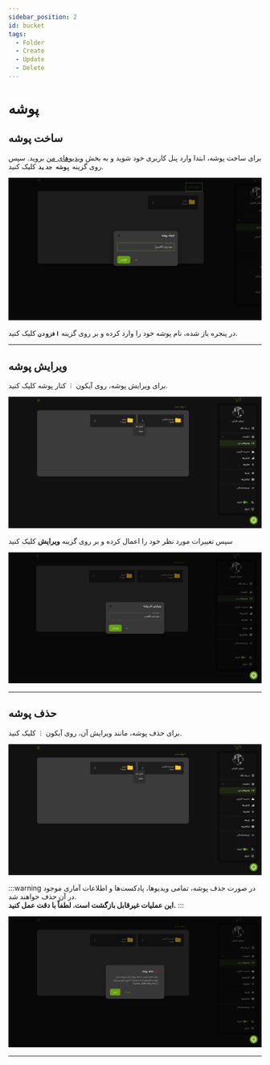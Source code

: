 ```yaml
---
sidebar_position: 2
id: bucket
tags:
  - Folder
  - Create
  - Update
  - Delete
---
```


# پوشه

## ساخت پوشه

برای ساخت پوشه، ابتدا وارد پنل کاربری خود شوید و به بخش [ویدیوهای من][] بروید. سپس روی گزینه **`پوشه جدید`** کلیک کنید.

![ساخت پوشه](./img/1.png)

در پنجره باز شده، نام پوشه خود را وارد کرده و بر روی گزینه **`افزودن`** کلیک کنید.

---

## ویرایش پوشه

برای ویرایش پوشه، روی آیکون `︙` کنار پوشه کلیک کنید.

![ویرایش پوشه](./img/2.png)

سپس تغییرات مورد نظر خود را اعمال کرده و بر روی گزینه **ویرایش** کلیک کنید

![تغییرات پوشه](./img/3.png)

---

## حذف پوشه

برای حذف پوشه، مانند ویرایش آن، روی آیکون `︙` کلیک کنید.

![حذف پوشه](./img/2.png)

:::warning
در صورت حذف پوشه، تمامی ویدیوها، پادکست‌ها و اطلاعات آماری موجود در آن حذف خواهند شد.  
**این عملیات غیرقابل بازگشت است. لطفاً با دقت عمل کنید.**
:::

![هشدار حذف](./img/4.png)

---

[ویدیوهای من]: https://vidprotect.ir/panel/videos
